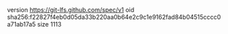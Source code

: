 version https://git-lfs.github.com/spec/v1
oid sha256:f22827f4eb0d05da33b220aa0b64e2c9c1e9162fad84b04515cccc0a71ab17a5
size 1113
